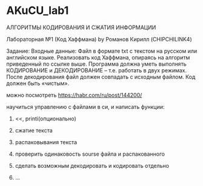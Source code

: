 # AKuCU_lab1
АЛГОРИТМЫ КОДИРОВАНИЯ И СЖАТИЯ ИНФОРМАЦИИ

Лабораторная №1  (Код Хаффмана) by Романов Кирилл (CHIPCHILINK4)

Задание:
Входные данные: Файл в формате txt с текстом на русском или английском языке.
Реализовать код Хаффмана, опираясь на алгоритм приведенный по ссылке выше.
Программа должна уметь выполнять КОДИРОВАНИЕ и ДЕКОДИРОВАНИЕ – т.е. работать в 
двух режимах.
После декодирования файл должен совпадать с исходным файлом.
Код должен быть «чистым».

можно посмотреть https://habr.com/ru/post/144200/



научиться управлению с файлами в си, и написать функции:

1. <<, printi(опционально)

2. сжатие текста

3. распаковывания текста

4. проверить одинаковость sourse файла и распакованного

5. сделать возможным декодировать и кодировать отдельно

6. ...


